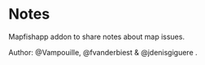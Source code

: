 # Notes

Mapfishapp addon to share notes about map issues.

Author: @Vampouille, @fvanderbiest & @jdenisgiguere .

